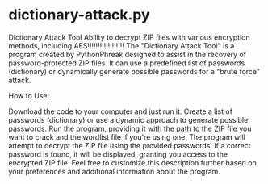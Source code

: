 # dictionary-attack.py
 
Dictionary Attack Tool
Ability to decrypt ZIP files with various encryption methods, including AES!!!!!!!!!!!!!!!!!!
The "Dictionary Attack Tool" is a program created by PythonPhreak designed to assist in the recovery of password-protected ZIP files. It can use a predefined list of passwords (dictionary) or dynamically generate possible passwords for a "brute force" attack.

How to Use:

Download the code to your computer and just run it.
Create a list of passwords (dictionary) or use a dynamic approach to generate possible passwords.
Run the program, providing it with the path to the ZIP file you want to crack and the wordlist file if you're using one.
The program will attempt to decrypt the ZIP file using the provided passwords.
If a correct password is found, it will be displayed, granting you access to the encrypted ZIP file.
Feel free to customize this description further based on your preferences and additional information about the program.
